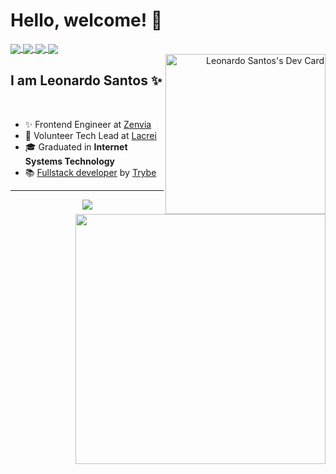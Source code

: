 # Hello, welcome! 🌈


<div>

<a href="http://developed-ideas.vercel.app/" target="_blank">
   <img align="center" src="https://img.shields.io/static/v1?logo=&label=&message=portfolio&color=purple&style=flat-square"/>
</a>
<a href="https://www.linkedin.com/in/lcds90/" target="_blank">
  <img align="center" src="https://img.shields.io/static/v1?logo=linkedin&label=&message=lcds90&color=blue&style=flat-square"/>
</a>
<a href="https://www.linkedin.com/in/lcds90/" target="_blank">
  <img align="center" src="https://img.shields.io/static/v1?logo=twitter&label=&message=leo_debugger&color=darkblue&style=flat-square"/>
</a>
<a href="mailto:leonardocds1997@gmail.com" target="_blank">
  <img align="center" src="https://img.shields.io/static/v1?&logo=gmail&label=&message=leonardocds1997@gmail.com&color=darkred&style=flat-square" />
</a>

<!-- <img align="right" src="./profile-3d-contrib/profile-night-rainbow.svg" height="275" /> -->
    
<div  align="right" href="https://app.daily.dev/lcds" target="_blank">
    <img
      width="256"
      align="right"
      alt="Leonardo Santos's Dev Card"
      src="https://api.daily.dev/devcards/fe2021f0c68741c783c6ea65eebc14e7.png?r=27u"
    />
</div>

</div>

## I am Leonardo Santos ✨
<img align="right" width="400" src="https://github-readme-streak-stats.herokuapp.com?user=lcds90&theme=radical&hide_border=true&locale=pt_BR" />

<p>
<img src="https://upload.wikimedia.org/wikipedia/en/thumb/0/05/Flag_of_Brazil.svg/1200px-Flag_of_Brazil.svg.png" width=20 height=15 / >
<img src="https://upload.wikimedia.org/wikipedia/commons/2/2b/Bandeira_do_estado_de_S%C3%A3o_Paulo.svg" width=20 height=15 / >
</p>

- ✨ Frontend Engineer at [Zenvia](https://www.zenvia.com/)
- 🌈 Volunteer Tech Lead at [Lacrei](https://www.portallacrei.com.br/)
- 🎓 Graduated in <b>Internet Systems Technology</b>
- 📚 [Fullstack developer](https://www.credential.net/dc358612-94a4-45dd-bac6-f4266d31beb0) by [Trybe](https://www.betrybe.com/)

---

<div align="center">
<img src="https://github-readme-stats.vercel.app/api/wakatime?username=lcds90&theme=tokyonight&layout=compact" />
</div>
